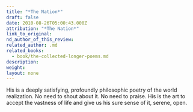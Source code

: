 ```yaml
---
title: "*The Nation*"
draft: false
date: 2010-08-26T05:00:43.000Z
attribution: "*The Nation*"
link_to_original:
nd_author_of_this_review:
related_author: .md
related_books:
  - book/the-collected-longer-poems.md
description:
weight:
layout: none
---
```

His is a deeply satisfying, profoundly philosophic poetry of the world realization. No need to shout about it. No need to praise. His is the art to accept the vastness of life and give us his sure sense of it, serene, open.

